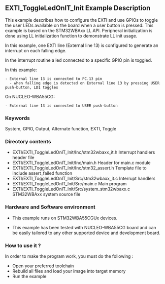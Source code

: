 ## <b>EXTI_ToggleLedOnIT_Init Example Description</b>

This example describes how to configure the EXTI and use
GPIOs to toggle the user LEDs available on the board when
a user button is pressed. This example is based on the
STM32WBAxx LL API. Peripheral initialization is done using LL
initialization function to demonstrate LL init usage.

In this example, one EXTI line (External line 13) is configured to generate
an interrupt on each falling edge.

In the interrupt routine a led connected to a specific GPIO pin is toggled.

In this example:

    - External line 13 is connected to PC.13 pin
      - when falling edge is detected on External line 13 by pressing USER push-button, LD1 toggles

On NUCLEO-WBA55CG:

    - External line 13 is connected to USER push-button


### <b>Keywords</b>

System, GPIO, Output, Alternate function, EXTI, Toggle

### <b>Directory contents</b>

  - EXTI/EXTI_ToggleLedOnIT_Init/Inc/stm32wbaxx_it.h          Interrupt handlers header file
  - EXTI/EXTI_ToggleLedOnIT_Init/Inc/main.h                  Header for main.c module
  - EXTI/EXTI_ToggleLedOnIT_Init/Inc/stm32_assert.h          Template file to include assert_failed function
  - EXTI/EXTI_ToggleLedOnIT_Init/Src/stm32wbaxx_it.c          Interrupt handlers
  - EXTI/EXTI_ToggleLedOnIT_Init/Src/main.c                  Main program
  - EXTI/EXTI_ToggleLedOnIT_Init/Src/system_stm32wbaxx.c      STM32WBAxx system source file

### <b>Hardware and Software environment</b>

  - This example runs on STM32WBA55CGUx devices.

  - This example has been tested with NUCLEO-WBA55CG board and can be
    easily tailored to any other supported device and development board.

### <b>How to use it ?</b>

In order to make the program work, you must do the following :

 - Open your preferred toolchain
 - Rebuild all files and load your image into target memory
 - Run the example


